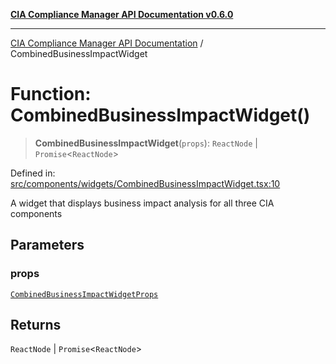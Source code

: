 [**CIA Compliance Manager API Documentation v0.6.0**](../README.md)

***

[CIA Compliance Manager API Documentation](../globals.md) / CombinedBusinessImpactWidget

# Function: CombinedBusinessImpactWidget()

> **CombinedBusinessImpactWidget**(`props`): `ReactNode` \| `Promise`\<`ReactNode`\>

Defined in: [src/components/widgets/CombinedBusinessImpactWidget.tsx:10](https://github.com/Hack23/cia-compliance-manager/blob/main/src/components/widgets/CombinedBusinessImpactWidget.tsx#L10)

A widget that displays business impact analysis for all three CIA components

## Parameters

### props

[`CombinedBusinessImpactWidgetProps`](../interfaces/CombinedBusinessImpactWidgetProps.md)

## Returns

`ReactNode` \| `Promise`\<`ReactNode`\>
